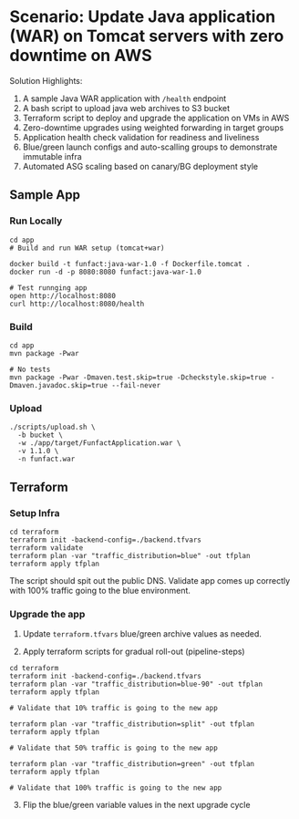 # Scenario: Update Java application (WAR) on Tomcat servers with zero downtime on AWS
Solution Highlights:
1. A sample Java WAR application with `/health` endpoint
2. A bash script to upload java web archives to S3 bucket
3. Terraform script to deploy and upgrade the application on VMs in AWS
4. Zero-downtime upgrades using weighted forwarding in target groups
5. Application health check validation for readiness and liveliness 
6. Blue/green launch configs and auto-scalling groups to demonstrate immutable infra
7. Automated ASG scaling based on canary/BG deployment style

## Sample App
### Run Locally
```
cd app
# Build and run WAR setup (tomcat+war)

docker build -t funfact:java-war-1.0 -f Dockerfile.tomcat .
docker run -d -p 8080:8080 funfact:java-war-1.0

# Test runnging app
open http://localhost:8080
curl http://localhost:8080/health
```

### Build
```
cd app
mvn package -Pwar

# No tests
mvn package -Pwar -Dmaven.test.skip=true -Dcheckstyle.skip=true -Dmaven.javadoc.skip=true --fail-never
```

### Upload
```
./scripts/upload.sh \
  -b bucket \
  -w ./app/target/FunfactApplication.war \
  -v 1.1.0 \
  -n funfact.war
```

## Terraform
### Setup Infra
```
cd terraform
terraform init -backend-config=./backend.tfvars
terraform validate
terraform plan -var "traffic_distribution=blue" -out tfplan
terraform apply tfplan
```
The script should spit out the public DNS. Validate app comes up correctly with 100% traffic going to the blue environment.

### Upgrade the app
1. Update `terraform.tfvars` blue/green archive values as needed.

2. Apply terraform scripts for gradual roll-out (pipeline-steps)
```
cd terraform
terraform init -backend-config=./backend.tfvars
terraform plan -var "traffic_distribution=blue-90" -out tfplan
terraform apply tfplan

# Validate that 10% traffic is going to the new app

terraform plan -var "traffic_distribution=split" -out tfplan
terraform apply tfplan

# Validate that 50% traffic is going to the new app

terraform plan -var "traffic_distribution=green" -out tfplan
terraform apply tfplan

# Validate that 100% traffic is going to the new app
```

3. Flip the blue/green variable values in the next upgrade cycle


